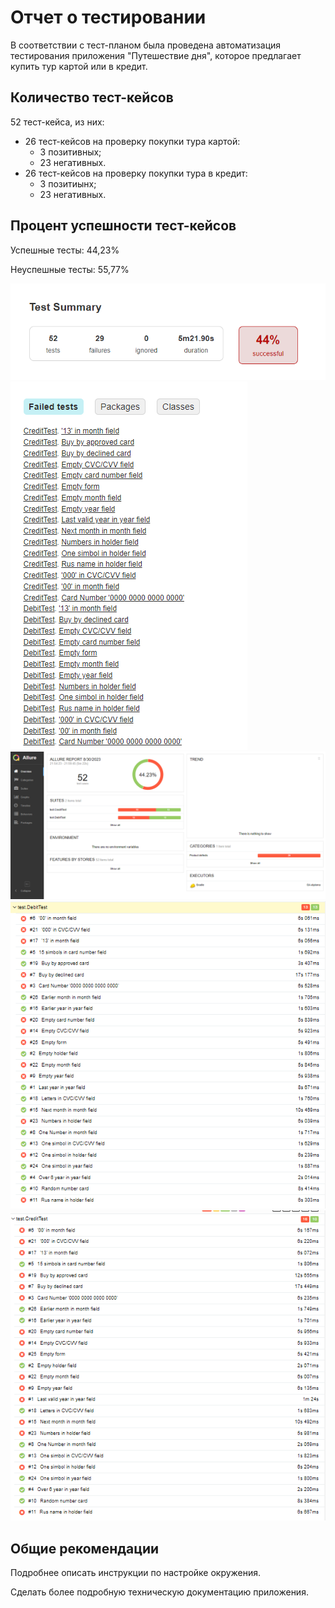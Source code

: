 # Отчет о тестировании

В соответствии с тест-планом была проведена автоматизация тестирования приложения "Путешествие дня", которое предлагает купить тур картой или в кредит.

## Количество тест-кейсов 
 52 тест-кейса, из них:

* 26 тест-кейсов на проверку покупки тура картой:
    - 3 позитивных;
    - 23 негативных.
* 26 тест-кейсов на проверку покупки тура в кредит:
    - 3 позитиынх;
    - 23 негативных.

## Процент успешности тест-кейсов

Успешные тесты: 44,23%

Неуспешные тесты: 55,77%

![](../pic/4.png)
![](../pic/5.png)
![](../pic/1.png)
![](../pic/2.png)
![](../pic/3.png)

## Общие рекомендации

Подробнее описать инструкции по настройке окружения.

Сделать более подробную техническую документацию приложения.








